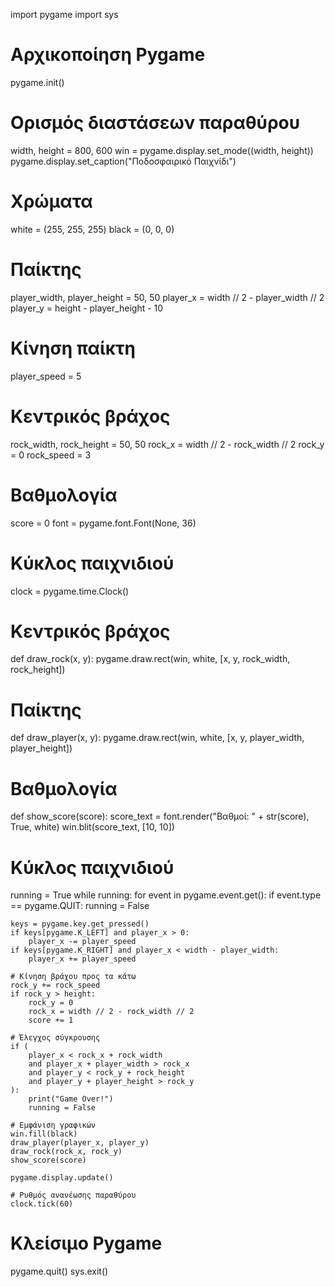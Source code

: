 import pygame
import sys

# Αρχικοποίηση Pygame
pygame.init()

# Ορισμός διαστάσεων παραθύρου
width, height = 800, 600
win = pygame.display.set_mode((width, height))
pygame.display.set_caption("Ποδοσφαιρικό Παιχνίδι")

# Χρώματα
white = (255, 255, 255)
black = (0, 0, 0)

# Παίκτης
player_width, player_height = 50, 50
player_x = width // 2 - player_width // 2
player_y = height - player_height - 10

# Κίνηση παίκτη
player_speed = 5

# Κεντρικός βράχος
rock_width, rock_height = 50, 50
rock_x = width // 2 - rock_width // 2
rock_y = 0
rock_speed = 3

# Βαθμολογία
score = 0
font = pygame.font.Font(None, 36)

# Κύκλος παιχνιδιού
clock = pygame.time.Clock()

# Κεντρικός βράχος
def draw_rock(x, y):
    pygame.draw.rect(win, white, [x, y, rock_width, rock_height])

# Παίκτης
def draw_player(x, y):
    pygame.draw.rect(win, white, [x, y, player_width, player_height])

# Βαθμολογία
def show_score(score):
    score_text = font.render("Βαθμοί: " + str(score), True, white)
    win.blit(score_text, [10, 10])

# Κύκλος παιχνιδιού
running = True
while running:
    for event in pygame.event.get():
        if event.type == pygame.QUIT:
            running = False

    keys = pygame.key.get_pressed()
    if keys[pygame.K_LEFT] and player_x > 0:
        player_x -= player_speed
    if keys[pygame.K_RIGHT] and player_x < width - player_width:
        player_x += player_speed

    # Κίνηση βράχου προς τα κάτω
    rock_y += rock_speed
    if rock_y > height:
        rock_y = 0
        rock_x = width // 2 - rock_width // 2
        score += 1

    # Έλεγχος σύγκρουσης
    if (
        player_x < rock_x + rock_width
        and player_x + player_width > rock_x
        and player_y < rock_y + rock_height
        and player_y + player_height > rock_y
    ):
        print("Game Over!")
        running = False

    # Εμφάνιση γραφικών
    win.fill(black)
    draw_player(player_x, player_y)
    draw_rock(rock_x, rock_y)
    show_score(score)

    pygame.display.update()

    # Ρυθμός ανανέωσης παραθύρου
    clock.tick(60)

# Κλείσιμο Pygame
pygame.quit()
sys.exit()

